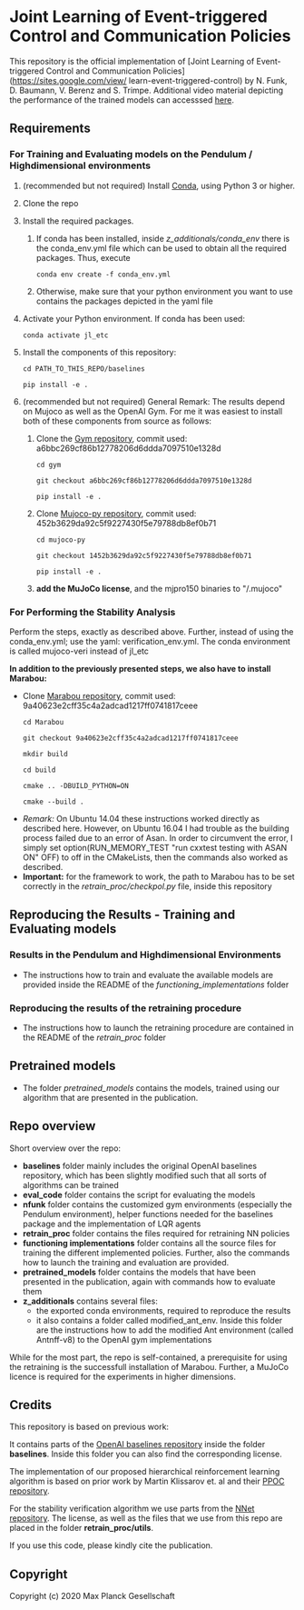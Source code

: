 # Joint Learning of Event-triggered Control and Communication Policies

This repository is the official implementation of [Joint Learning of Event-triggered Control and Communication Policies](https://sites.google.com/view/
learn-event-triggered-control) by N. Funk, D. Baumann, V. Berenz and S. Trimpe. Additional video material depicting the performance of the trained models can accesssed [here](https://sites.google.com/view/learn-event-triggered-control).

## Requirements 

### For Training and Evaluating models on the Pendulum / Highdimensional environments

1. (recommended but not required) Install [Conda](https://docs.conda.io/projects/conda/en/latest/user-guide/install/), using Python 3 or higher. 

1. Clone the repo

1. Install the required packages.
   1. If conda has been installed, inside  *z_additionals/conda_env* there is the conda_env.yml file which can be used to obtain all the required packages. Thus, execute 
      ```setup 
      conda env create -f conda_env.yml 
      ```
   1. Otherwise, make sure that your python environment you want to use contains the packages depicted in the yaml file

1. Activate your Python environment. If conda has been used:
   ```setup 
   conda activate jl_etc
   ```

1. Install the components of this repository:
   ```setup 
   cd PATH_TO_THIS_REPO/baselines
   ```
   ```setup 
   pip install -e .
   ```

1. (recommended but not required) General Remark: The results depend on Mujoco as well as the OpenAI Gym. For me it was easiest to install both of these components from source as follows:
   1. Clone the [Gym repository](https://github.com/openai/gym), commit used: a6bbc269cf86b12778206d6ddda7097510e1328d
         ```setup 
         cd gym
         ```
         ```setup 
         git checkout a6bbc269cf86b12778206d6ddda7097510e1328d
         ```
         ```setup 
         pip install -e .
         ```
   1. Clone [Mujoco-py repository](https://github.com/openai/mujoco-py), commit used: 452b3629da92c5f9227430f5e79788db8ef0b71
         ```setup 
         cd mujoco-py
         ```
         ```setup 
         git checkout 1452b3629da92c5f9227430f5e79788db8ef0b71
         ```
         ```setup 
         pip install -e .
         ```
   1. **add the MuJoCo license**, and the mjpro150 binaries to "/.mujoco"


### For Performing the Stability Analysis

Perform the steps, exactly as described above.
Further, instead of using the conda_env.yml; use the yaml: verification_env.yml. The conda environment is called mujoco-veri instead of jl_etc

**In addition to the previously presented steps, we also have to install Marabou:**
* Clone [Marabou repository](https://github.com/NeuralNetworkVerification/Marabou), commit used: 9a40623e2cff35c4a2adcad1217ff0741817ceee
   ```setup 
   cd Marabou
   ```
   ```setup 
   git checkout 9a40623e2cff35c4a2adcad1217ff0741817ceee
   ```
   ```setup 
   mkdir build
   ```
   ```setup 
   cd build
   ```
   ```setup 
   cmake .. -DBUILD_PYTHON=ON
   ```
   ```setup 
   cmake --build .
   ```
* *Remark:* On Ubuntu 14.04 these instructions worked directly as described here. However, on Ubuntu 16.04 I had trouble as the building process failed due to an error of Asan. In order to circumvent the error, I simply set option(RUN_MEMORY_TEST "run cxxtest testing with ASAN ON" OFF) to off in the CMakeLists, then the commands also worked as described.
* **Important:** for the framework to work, the path to Marabou has to be set correctly in the *retrain_proc/checkpol.py* file, inside this repository


## Reproducing the Results - Training and Evaluating models

### Results in the Pendulum and Highdimensional Environments

* The instructions how to train and evaluate the available models are provided inside the README of the *functioning_implementations* folder 

<!--
   1. The desired files have to be copied inside *learning_event_triggered_control/baselines/baselines/ppo1/*. 
   1. Then use the launch command from the README file. 
   1. The output of every training is a folder which contains:
      1. the source files (i.e. the files from which the trainings were started from), 
      1. as well as the best model (during trainingtime) 
      1. the model from every 50ths timestep 
      1. 2 logging files. One of them shows the evolution of the reward over time "(TRAININGNAME...results.csv)", while the other one "(TRAININGNAME...bestmodel.csv)" depicts from which epoch the current best model has been obtained

1. **or if the models should only be evaluated**
   1. take a look at the README inside the *functioning_implementations* folder (of the corresponding model that you trained)
-->

### Reproducing the results of the retraining procedure

* The instructions how to launch the retraining procedure are contained in the README of the *retrain_proc* folder

## Pretrained models

* The folder *pretrained_models* contains the models, trained using our algorithm that are presented in the publication.


## Repo overview

Short overview over the repo:
* **baselines** folder mainly includes the original OpenAI baselines repository, which has been slightly modified such that all sorts of algorithms can be trained
* **eval_code** folder contains the script for evaluating the models
* **nfunk** folder contains the customized gym environments (especially the Pendulum environment), helper functions needed for the baselines package and the implementation of LQR agents
* **retrain_proc** folder contains the files required for retraining NN policies
* **functioning implementations** folder contains all the source files for training the different implemented policies. Further, also the commands how to launch the training and evaluation are provided.
* **pretrained_models** folder contains the models that have been presented in the publication, again with commands how to evaluate them
* **z_additionals** contains several files:
  * the exported conda environments, required to reproduce the results 
  * it also contains a folder called modified_ant_env. Inside this folder are the instructions how to add the modified Ant environment (called Antnff-v8) to the OpenAI gym implementations

While for the most part, the repo is self-contained, a prerequisite for using the retraining is the successfull installation of Marabou. Further, a MuJoCo licence is required for the experiments in higher dimensions.

## Credits

This repository is based on previous work:

It contains parts of the [OpenAI baselines repository](https://github.com/openai/baselines) inside the folder **baselines**. Inside this folder you can also find the corresponding license.

The implementation of our proposed hierarchical reinforcement learning algorithm is based on prior work by Martin Klissarov et. al and their [PPOC repository](https://github.com/mklissa/PPOC).

For the stability verification algorithm we use parts from the [NNet repository](https://github.com/sisl/NNet). The license, as well as the files that we use from this repo are placed in the folder **retrain_proc/utils**.

If you use this code, please kindly cite the publication.

## Copyright

Copyright (c) 2020 Max Planck Gesellschaft
